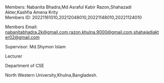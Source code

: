 Members: Nabanita Bhadra,Md Asraful Kabir Razon,Shahazadi Akter,Kashfia Amena Krity            
Members ID: 20221161010,20212048010,20221148010,20221124010
 
Members Email: nabanitabhadra.2k@gmail.com,razon.khulna.9000@gmail.com,shahajadiakter02@gmail.com

Supervisor: Md.Shymon Islam 

Lecturer 

Department of CSE

North Western University,Khulna,Bangladesh. 
